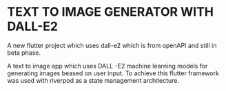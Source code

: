 # TEXT TO IMAGE GENERATOR WITH DALL-E2

A new flutter project which uses dall-e2 which is from openAPI and still in beta phase.

A text to image app which uses DALL -E2 machine learning models for
generating images beased on user input. To achieve this flutter
framework was used with riverpod as a state management architecture.
